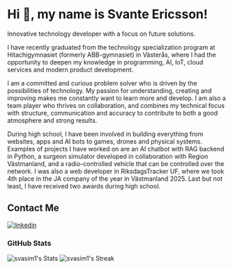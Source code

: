 # Hi 👋, my name is Svante Ericsson!
Innovative technology developer with a focus on future solutions.

I have recently graduated from the technology specialization program at Hitachigymnasiet (formerly ABB-gymnasiet) in Västerås, where I had the opportunity to deepen my knowledge in programming, AI, IoT, cloud services and modern product development.

I am a committed and curious problem solver who is driven by the possibilities of technology. My passion for understanding, creating and improving makes me constantly want to learn more and develop. I am also a team player who thrives on collaboration, and combines my technical focus with structure, communication and accuracy to contribute to both a good atmosphere and strong results.

During high school, I have been involved in building everything from websites, apps and AI bots to games, drones and physical systems. Examples of projects I have worked on are an AI chatbot with RAG backend in Python, a surgeon simulator developed in collaboration with Region Västmanland, and a radio-controlled vehicle that can be controlled over the network. I was also a web developer in RiksdagsTracker UF, where we took 4th place in the JA company of the year in Västmanland 2025. Last but not least, I have received two awards during high school.

## Contact Me
[![linkedin](https://img.shields.io/badge/linkedin-0A66C2?style=for-the-badge&logo=linkedin&logoColor=white)](https://www.linkedin.com/in/svante-ericsson-2025ab23b/)

### GitHub Stats
![svasim1's Stats](https://github-readme-stats.vercel.app/api?username=svasim1&theme=dark&show_icons=true&hide_border=true&count_private=true)
![svasim1's Streak](https://github-readme-streak-stats.herokuapp.com/?user=svasim1&theme=dark&hide_border=true)
